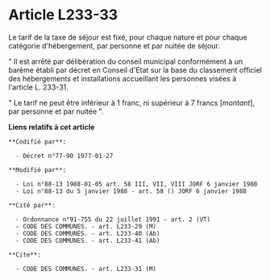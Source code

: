 # Article L233-33

Le tarif de la taxe de séjour est fixé, pour chaque nature et pour chaque catégorie d'hébergement, par personne et par nuitée
de séjour.

" Il est arrêté par délibération du conseil municipal conformément à un barème établi par décret en Conseil d'Etat sur la
base du classement officiel des hébergements et installations accueillant les personnes visées à l'article L. 233-31.

" Le tarif ne peut être inférieur à 1 franc, ni supérieur à 7 francs [*montant*], par personne et par nuitée ".

**Liens relatifs à cet article**

	**Codifié par**:

	  - Décret n°77-90 1977-01-27

	**Modifié par**:

	  - Loi n°88-13 1988-01-05 art. 58 III, VII, VIII JORF 6 janvier 1988
	  - Loi n°88-13 du 5 janvier 1988 - art. 58 () JORF 6 janvier 1988

	**Cité par**:

	  - Ordonnance n°91-755 du 22 juillet 1991 - art. 2 (VT)
	  - CODE DES COMMUNES. - art. L233-29 (M)
	  - CODE DES COMMUNES. - art. L233-40 (Ab)
	  - CODE DES COMMUNES. - art. L233-41 (Ab)

	**Cite**:

	  - CODE DES COMMUNES. - art. L233-31 (M)
